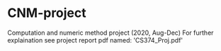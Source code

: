 # CNM-project
Computation and numeric method project (2020, Aug-Dec)
For further explaination see project report pdf named: 'CS374_Proj.pdf'
